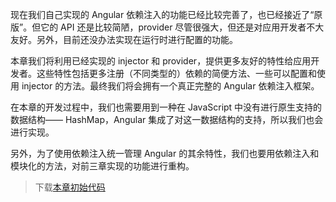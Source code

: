 现在我们自己实现的 Angular 依赖注入的功能已经比较完善了，也已经接近了“原版”。但它的 API 还是比较简陋，provider 尽管很强大，但还是对应用开发者不大友好。另外，目前还没办法实现在运行时进行配置的功能。

本章我们将利用已经实现的 injector 和 provider，提供更多友好的特性给应用开发者。这些特性包括更多注册（不同类型的）依赖的简便方法、一些可以配置和使用 injector 的方法。最终我们将会拥有一个真正完整的 Angular 依赖注入框架。

在本章的开发过程中，我们也需要用到一种在 JavaScript 中没有进行原生支持的数据结构—— HashMap，Angular 集成了对这一数据结构的支持，所以我们也会进行实现。

另外，为了使用依赖注入统一管理 Angular 的其余特性，我们也要用依赖注入和模块化的方法，对前三章实现的功能进行重构。

> 下载[本章初始代码](https://github.com/teropa/build-your-own-angularjs/releases/tag/chapter12-providers)



